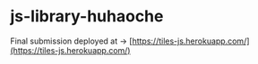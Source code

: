 # js-library-huhaoche

Final submission deployed at -> [https://tiles-js.herokuapp.com/](https://tiles-js.herokuapp.com/)
